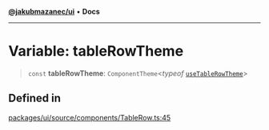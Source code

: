 [**@jakubmazanec/ui**](../README.md) • **Docs**

---

# Variable: tableRowTheme

> `const` **tableRowTheme**: `ComponentTheme`\<_typeof_
> [`useTableRowTheme`](../functions/useTableRowTheme.md)\>

## Defined in

[packages/ui/source/components/TableRow.ts:45](https://github.com/jakubmazanec/tools/blob/eb8c22844f0a0aa0874efeab93afc2bd96c269e6/packages/ui/source/components/TableRow.ts#L45)
